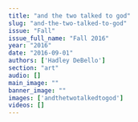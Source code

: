 ```yaml
---
title: "and the two talked to god"
slug: "and-the-two-talked-to-god"
issue: "Fall"
issue_full_name: "Fall 2016"
year: "2016"
date: "2016-09-01"
authors: ['Hadley DeBello']
section: "art"
audio: []
main_image: ""
banner_image: ""
images: ['andthetwotalkedtogod']
videos: []
---
```

